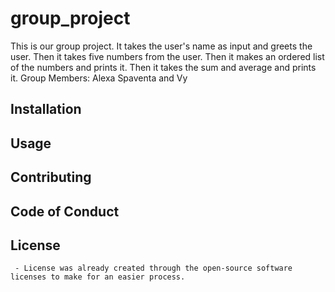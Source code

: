 # group_project
This is our group project. 
It takes the user's name as input and greets the user.
Then it takes five numbers from the user. 
Then it makes an ordered list of the numbers and prints it.
Then it takes the sum and average and prints it. 
Group Members: Alexa Spaventa and Vy
## Installation 

## Usage 

## Contributing 

## Code of Conduct 

## License 
     - License was already created through the open-source software licenses to make for an easier process.

